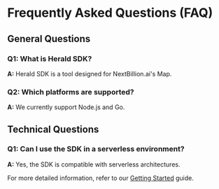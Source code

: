 # Frequently Asked Questions (FAQ)

## General Questions

### Q1: What is Herald SDK?

**A:** Herald SDK is a tool designed for NextBillion.ai's Map.

### Q2: Which platforms are supported?

**A:** We currently support Node.js and Go.

## Technical Questions

### Q1: Can I use the SDK in a serverless environment?

**A:** Yes, the SDK is compatible with serverless architectures.


For more detailed information, refer to our [Getting Started](getting_started.md) guide.
